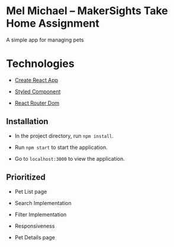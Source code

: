 # Mel Michael – MakerSights Take Home Assignment

A simple app for managing pets

# Technologies

* [Create React App](https://github.com/facebook/create-react-app)

* [Styled Component](https://github.com/styled-components/styled-components)

* [React Router Dom](https://github.com/ReactTraining/react-router/tree/master/packages/react-router-dom)


## Installation

* In the project directory, run `npm install`.

* Run `npm start` to start the application.

* Go to `localhost:3000` to view the application.


## Prioritized

* Pet List page

* Search Implementation

* Filter Implementation

* Responsiveness

* Pet Details page



